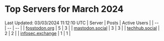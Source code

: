 # Top Servers for March 2024
Last Updated: 03/03/2024 11:12:10 UTC
| Server | Posts | Active Users |
| -- | -- | -- |
| [fosstodon.org](https://fosstodon.org/tags/PowerShell) | 5 | 3 |
| [mastodon.social](https://mastodon.social/tags/PowerShell) | 3 | 3 |
| [techhub.social](https://techhub.social/tags/PowerShell) | 2 | 2 |
| [infosec.exchange](https://infosec.exchange/tags/PowerShell) | 1 | 1 |
